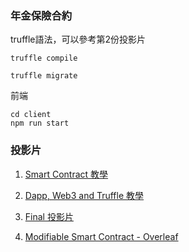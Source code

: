 ### 年金保險合約

truffle語法，可以參考第2份投影片

```
truffle compile
```

```
truffle migrate
```


前端
```
cd client
npm run start
```


### 投影片

1. [Smart Contract 教學](https://docs.google.com/presentation/d/1OKFXC0uGNuZY6eCwodQvimdxBwB-YV4nSXqOqfQ3QC0/edit?usp=sharing)

2. [Dapp, Web3 and Truffle 教學](https://docs.google.com/presentation/d/1Y4lulp2Q7NoQM8CHGQev7znVSZhKKbAQ4iUS0TxLL9g/edit?usp=sharing)

3. [Final 投影片](https://docs.google.com/presentation/d/1xxhJ9Z-gt3MHAeEO9XNGpeHac0jAueDkuLzWm2anpBo/edit?usp=sharing)

4. [Modifiable Smart Contract - Overleaf](https://www.overleaf.com/read/cfgvkwhtrggd)